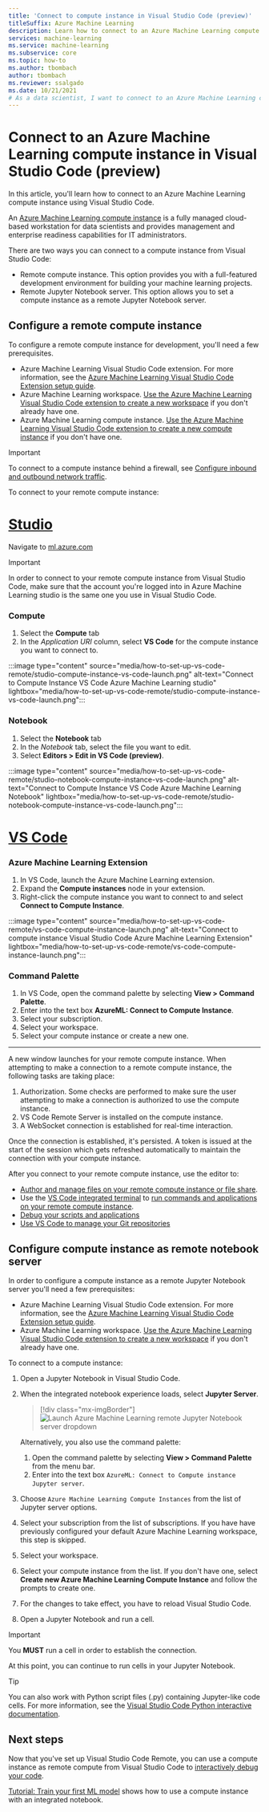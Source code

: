 ```yaml
---
title: 'Connect to compute instance in Visual Studio Code (preview)'
titleSuffix: Azure Machine Learning
description: Learn how to connect to an Azure Machine Learning compute instance in Visual Studio Code to run interactive Jupyter Notebook and remote development workloads.
services: machine-learning
ms.service: machine-learning
ms.subservice: core
ms.topic: how-to
ms.author: tbombach
author: tbombach
ms.reviewer: ssalgado 
ms.date: 10/21/2021
# As a data scientist, I want to connect to an Azure Machine Learning compute instance in Visual Studio Code to access my resources and run my code.
---
```


# Connect to an Azure Machine Learning compute instance in Visual Studio Code (preview)

In this article, you'll learn how to connect to an Azure Machine Learning compute instance using Visual Studio Code.

An [Azure Machine Learning compute instance](concept-compute-instance.md) is a fully managed cloud-based workstation for data scientists and provides management and enterprise readiness capabilities for IT administrators.

There are two ways you can connect to a compute instance from Visual Studio Code:

* Remote compute instance. This option provides you with a full-featured development environment for building your machine learning projects.
* Remote Jupyter Notebook server. This option allows you to set a compute instance as a remote Jupyter Notebook server.

## Configure a remote compute instance

To configure a remote compute instance for development, you'll need a few prerequisites.

* Azure Machine Learning Visual Studio Code extension. For more information, see the [Azure Machine Learning Visual Studio Code Extension setup guide](how-to-setup-vs-code.md).
* Azure Machine Learning workspace. [Use the Azure Machine Learning Visual Studio Code extension to create a new workspace](how-to-manage-resources-vscode.md#create-a-workspace) if you don't already have one.
* Azure Machine Learning compute instance. [Use the Azure Machine Learning Visual Studio Code extension to create a new compute instance](how-to-manage-resources-vscode.md#create-compute-instance) if you don't have one.

> [!IMPORTANT]
> To connect to a compute instance behind a firewall, see [Configure inbound and outbound network traffic](how-to-access-azureml-behind-firewall.md#scenario-visual-studio-code).

To connect to your remote compute instance:

# [Studio](#tab/studio)

Navigate to [ml.azure.com](https://ml.azure.com)

> [!IMPORTANT]
> In order to connect to your remote compute instance from Visual Studio Code, make sure that the account you're logged into in Azure Machine Learning studio is the same one you use in Visual Studio Code.

### Compute

1. Select the **Compute** tab
1. In the *Application URI* column, select **VS Code** for the compute instance you want to connect to.

:::image type="content" source="media/how-to-set-up-vs-code-remote/studio-compute-instance-vs-code-launch.png" alt-text="Connect to Compute Instance VS Code Azure Machine Learning studio" lightbox="media/how-to-set-up-vs-code-remote/studio-compute-instance-vs-code-launch.png":::

### Notebook

1. Select the **Notebook** tab
1. In the *Notebook* tab, select the file you want to edit.
1. Select **Editors > Edit in VS Code (preview)**.

:::image type="content" source="media/how-to-set-up-vs-code-remote/studio-notebook-compute-instance-vs-code-launch.png" alt-text="Connect to Compute Instance VS Code Azure Machine Learning Notebook" lightbox="media/how-to-set-up-vs-code-remote/studio-notebook-compute-instance-vs-code-launch.png":::

# [VS Code](#tab/extension)

### Azure Machine Learning Extension

1. In VS Code, launch the Azure Machine Learning extension.
1. Expand the **Compute instances** node in your extension.
1. Right-click the compute instance you want to connect to and select **Connect to Compute Instance**.

:::image type="content" source="media/how-to-set-up-vs-code-remote/vs-code-compute-instance-launch.png" alt-text="Connect to compute instance Visual Studio Code Azure Machine Learning Extension" lightbox="media/how-to-set-up-vs-code-remote/vs-code-compute-instance-launch.png":::

### Command Palette

1. In VS Code, open the command palette by selecting **View > Command Palette**.
1. Enter into the text box **AzureML: Connect to Compute Instance**.
1. Select your subscription.
1. Select your workspace.
1. Select your compute instance or create a new one.

---

A new window launches for your remote compute instance. When attempting to make a connection to a remote compute instance, the following tasks are taking place:

1. Authorization. Some checks are performed to make sure the user attempting to make a connection is authorized to use the compute instance.
1. VS Code Remote Server is installed on the compute instance.
1. A WebSocket connection is established for real-time interaction.

Once the connection is established, it's persisted. A token is issued at the start of the session which gets refreshed automatically to maintain the connection with your compute instance.

After you connect to your remote compute instance, use the editor to:

* [Author and manage files on your remote compute instance or file share](https://code.visualstudio.com/docs/editor/codebasics).
* Use the [VS Code integrated terminal](https://code.visualstudio.com/docs/editor/integrated-terminal) to [run commands and applications on your remote compute instance](how-to-access-terminal.md).
* [Debug your scripts and applications](https://code.visualstudio.com/Docs/editor/debugging)
* [Use VS Code to manage your Git repositories](concept-train-model-git-integration.md)

## Configure compute instance as remote notebook server

In order to configure a compute instance as a remote Jupyter Notebook server you'll need a few prerequisites:

* Azure Machine Learning Visual Studio Code extension. For more information, see the [Azure Machine Learning Visual Studio Code Extension setup guide](how-to-setup-vs-code.md).
* Azure Machine Learning workspace. [Use the Azure Machine Learning Visual Studio Code extension to create a new workspace](how-to-manage-resources-vscode.md#create-a-workspace) if you don't already have one.

To connect to a compute instance:

1. Open a Jupyter Notebook in Visual Studio Code.
1. When the integrated notebook experience loads, select **Jupyter Server**.

    > [!div class="mx-imgBorder"]
    > ![Launch Azure Machine Learning remote Jupyter Notebook server dropdown](media/how-to-set-up-vs-code-remote/launch-server-selection-dropdown.png)

    Alternatively, you also use the command palette:

    1. Open the command palette by selecting **View > Command Palette** from the menu bar.
    1. Enter into the text box `AzureML: Connect to Compute instance Jupyter server`.

1. Choose `Azure Machine Learning Compute Instances` from the list of Jupyter server options.
1. Select your subscription from the list of subscriptions. If you have have previously configured your default Azure Machine Learning workspace, this step is skipped.
1. Select your workspace.
1. Select your compute instance from the list. If you don't have one, select **Create new Azure Machine Learning Compute Instance** and follow the prompts to create one.
1. For the changes to take effect, you have to reload Visual Studio Code.
1. Open a Jupyter Notebook and run a cell.

> [!IMPORTANT]
> You **MUST** run a cell in order to establish the connection.

At this point, you can continue to run cells in your Jupyter Notebook.

> [!TIP]
> You can also work with Python script files (.py) containing Jupyter-like code cells. For more information, see the [Visual Studio Code Python interactive documentation](https://code.visualstudio.com/docs/python/jupyter-support-py).

## Next steps

Now that you've set up Visual Studio Code Remote, you can use a compute instance as remote compute from Visual Studio Code to [interactively debug your code](how-to-debug-visual-studio-code.md).

[Tutorial: Train your first ML model](tutorial-1st-experiment-sdk-train.md) shows how to use a compute instance with an integrated notebook.
